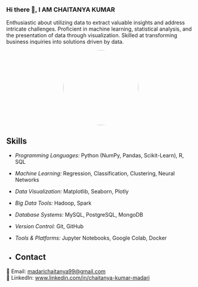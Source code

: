 ### Hi there 👋, I AM CHAITANYA KUMAR

Enthusiastic about utilizing data to extract valuable insights and address intricate challenges. Proficient in machine learning, statistical analysis, and the presentation of data through visualization. Skilled at transforming business inquiries into solutions driven by data.
<p align="center">
  <img src="ima.jpeg"  width="200" height="200" style="border-radius: 50%;">
</p>

## Skills
- *Programming Languages:* Python (NumPy, Pandas, Scikit-Learn), R, SQL
- *Machine Learning:* Regression, Classification, Clustering, Neural Networks
- *Data Visualization:* Matplotlib, Seaborn, Plotly                                                                                                
- *Big Data Tools:* Hadoop, Spark
- *Database Systems:* MySQL, PostgreSQL, MongoDB
- *Version Control:* Git, GitHub
- *Tools & Platforms:* Jupyter Notebooks, Google Colab, Docker


- ## Contact

📧 Email: madarichaitanya99@gmail.com  
📱 LinkedIn: www.linkedin.com/in/chaitanya-kumar-madari
